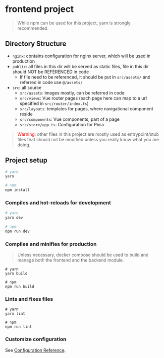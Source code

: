 # frontend project

<!-- Why are you looking at the source of a markdown??? Anyway, this is just some text colorring workaround -->
<style>
    red {
        color: red;
    }
    /* github just really don't like inlining HTML in markdown isn't it */
</style>

> While npm can be used for this project, yarn is strongly recommended.

## Directory Structure

-   `nginx`: contains configuration for nginx server, which will be used in production
-   `public`: all files in this dir will be served as static files, file in this dir should NOT be REFERENCED in code
    -   If file need to be referenced, it should be put in `src/assets/` and referred in code use `@/assets/`
-   `src`: all source
    -   `src/assets`: images mostly, can be referred in code
    -   `src/views`: Vue router pages (each page here can map to a url specified in `src/router/index.ts`)
    -   `src/layouts`: templates for pages, where navigational component reside
    -   `src/components`: Vue components, part of a page
    -   `src/store/app.ts`: Configuration for Pinia

> <red>Warning</red>: other files in this project are mostly used as entrypoint/stub files that should not be modified unless you really know what you are doing.

## Project setup

```sh
# yarn
yarn

# npm
npm install
```

### Compiles and hot-reloads for development

```sh
# yarn
yarn dev

# npm
npm run dev
```

### Compiles and minifies for production

> Unless necessary, docker compose should be used to build and manage both the frontend and the backend module.

```
# yarn
yarn build

# npm
npm run build
```

### Lints and fixes files

```
# yarn
yarn lint

# npm
npm run lint
```

### Customize configuration

See [Configuration Reference](https://vitejs.dev/config/).
